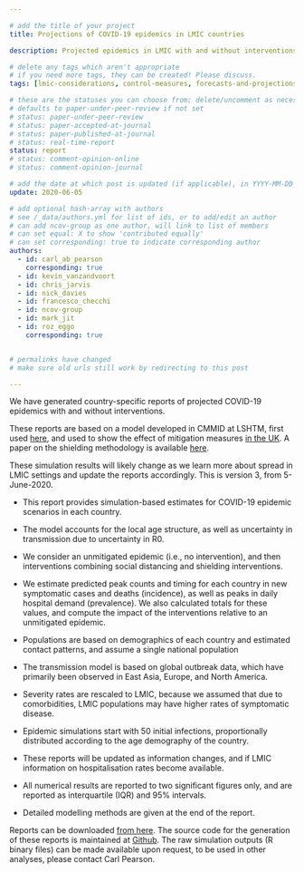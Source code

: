```yaml
---

# add the title of your project
title: Projections of COVID-19 epidemics in LMIC countries

description: Projected epidemics in LMIC with and without interventions

# delete any tags which aren't appropriate
# if you need more tags, they can be created! Please discuss.
tags: [lmic-considerations, control-measures, forecasts-and-projections] 

# these are the statuses you can choose from; delete/uncomment as necessary
# defaults to paper-under-peer-review if not set
# status: paper-under-peer-review
# status: paper-accepted-at-journal
# status: paper-published-at-journal
# status: real-time-report
status: report
# status: comment-opinion-online
# status: comment-opinion-journal

# add the date at which post is updated (if applicable), in YYYY-MM-DD
update: 2020-06-05

# add optional hash-array with authors
# see /_data/authors.yml for list of ids, or to add/edit an author
# can add ncov-group as one author, will link to list of members
# can set equal: X to show 'contributed equally'
# can set corresponding: true to indicate corresponding author
authors:
  - id: carl_ab_pearson
    corresponding: true
  - id: kevin_vanzandvoort
  - id: chris_jarvis
  - id: nick_davies
  - id: francesco_checchi
  - id: ncov-group
  - id: mark_jit
  - id: roz_eggo
    corresponding: true


# permalinks have changed
# make sure old urls still work by redirecting to this post

---
```


We have generated country-specific reports of projected COVID-19 epidemics with and without interventions.  

These reports are based on a model developed in CMMID at LSHTM, first used [here](https://cmmid.github.io/topics/covid19/age_hypotheses.html), and used to show the effect of mitigation measures [in the UK](https://cmmid.github.io/topics/covid19/uk-scenario-modelling.html). A paper on the shielding methodology is available [here](https://cmmid.github.io/topics/covid19/covid-response-strategies-africa.html).

These simulation results will likely change as we learn more about spread in LMIC settings and update the reports accordingly. This is version 3, from 5-June-2020.

- This report provides simulation-based estimates for COVID-19 epidemic scenarios in each country. 
- The model accounts for the local age structure, as well as uncertainty in transmission due to uncertainty in R0.
- We consider an unmitigated epidemic (i.e., no intervention), and then interventions combining social distancing and shielding interventions.
- We estimate predicted peak counts and timing for each country in new symptomatic cases and deaths (incidence), as well as peaks in daily hospital demand (prevalence). We also calculated totals for these values, and compute the impact of the interventions relative to an unmitigated epidemic.
- Populations are based on demographics of each country and estimated contact patterns, and assume a single national population
- The transmission model is based on global outbreak data, which have primarily been observed in East Asia, Europe, and North America.
- Severity rates are rescaled to LMIC, because we assumed that due to comorbidities, LMIC populations may have higher rates of symptomatic disease.
- Epidemic simulations start with 50 initial infections, proportionally distributed according to the age demography of the country. 

- These reports will be updated as information changes, and if LMIC information on hospitalisation rates become available.
- All numerical results are reported to two significant figures only, and are reported as interquartile (IQR) and 95% intervals.
- Detailed modelling methods are given at the end of the report.

Reports can be downloaded [from here](https://ln2.sync.com/dl/b3fc9ebc0#36ipcgk3-5mghvhh4-vi29b9yy-8e688twu).
The source code for the generation of these reports is maintained at [Github](https://github.com/cmmid/covidm_reports/). 
The raw simulation outputs (R binary files) can be made available upon request, to be used in other analyses, please contact Carl Pearson.
